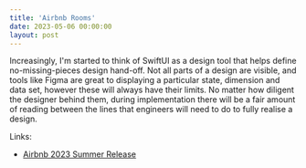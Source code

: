 ```yaml
---
title: 'Airbnb Rooms'
date: 2023-05-06 00:00:00
layout: post
---
```


Increasingly, I'm started to think of SwiftUI as a design tool that helps define no-missing-pieces design hand-off. Not all parts of a design are visible, and tools like Figma are great to displaying a particular state, dimension and data set, however these will always have their limits. No matter how diligent the designer behind them, during implementation there will be a fair amount of reading between the lines that engineers will need to do to fully realise a design.

Links:
* [Airbnb 2023 Summer Release](https://www.airbnb.ie/release?locale=en&_set_bev_on_new_domain=1683274040_NWNhYjMwOGVmNWIz)